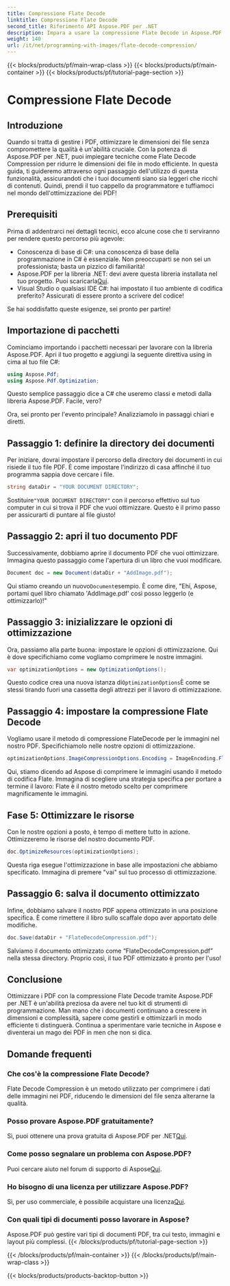 ```yaml
---
title: Compressione Flate Decode
linktitle: Compressione Flate Decode
second_title: Riferimento API Aspose.PDF per .NET
description: Impara a usare la compressione Flate Decode in Aspose.PDF per .NET. Ottimizza in modo efficiente le dimensioni dei file PDF con questa guida passo passo.
weight: 140
url: /it/net/programming-with-images/flate-decode-compression/
---
```


{{< blocks/products/pf/main-wrap-class >}}
{{< blocks/products/pf/main-container >}}
{{< blocks/products/pf/tutorial-page-section >}}

# Compressione Flate Decode

## Introduzione

Quando si tratta di gestire i PDF, ottimizzare le dimensioni dei file senza compromettere la qualità è un'abilità cruciale. Con la potenza di Aspose.PDF per .NET, puoi impiegare tecniche come Flate Decode Compression per ridurre le dimensioni dei file in modo efficiente. In questa guida, ti guideremo attraverso ogni passaggio dell'utilizzo di questa funzionalità, assicurandoti che i tuoi documenti siano sia leggeri che ricchi di contenuti. Quindi, prendi il tuo cappello da programmatore e tuffiamoci nel mondo dell'ottimizzazione dei PDF!

## Prerequisiti

Prima di addentrarci nei dettagli tecnici, ecco alcune cose che ti serviranno per rendere questo percorso più agevole:

- Conoscenza di base di C#: una conoscenza di base della programmazione in C# è essenziale. Non preoccuparti se non sei un professionista; basta un pizzico di familiarità!
-  Aspose.PDF per la libreria .NET: devi avere questa libreria installata nel tuo progetto. Puoi scaricarla[Qui](https://releases.aspose.com/pdf/net/).
- Visual Studio o qualsiasi IDE C#: hai impostato il tuo ambiente di codifica preferito? Assicurati di essere pronto a scrivere del codice!

Se hai soddisfatto queste esigenze, sei pronto per partire!

## Importazione di pacchetti

Cominciamo importando i pacchetti necessari per lavorare con la libreria Aspose.PDF. Apri il tuo progetto e aggiungi la seguente direttiva using in cima al tuo file C#:

```csharp
using Aspose.Pdf;
using Aspose.Pdf.Optimization;
```

Questo semplice passaggio dice a C# che useremo classi e metodi dalla libreria Aspose.PDF. Facile, vero?

Ora, sei pronto per l'evento principale? Analizziamolo in passaggi chiari e diretti.

## Passaggio 1: definire la directory dei documenti

Per iniziare, dovrai impostare il percorso della directory dei documenti in cui risiede il tuo file PDF. È come impostare l'indirizzo di casa affinché il tuo programma sappia dove cercare i file.

```csharp
string dataDir = "YOUR DOCUMENT DIRECTORY";
```
 Sostituire`"YOUR DOCUMENT DIRECTORY"` con il percorso effettivo sul tuo computer in cui si trova il PDF che vuoi ottimizzare. Questo è il primo passo per assicurarti di puntare al file giusto!

## Passaggio 2: apri il tuo documento PDF

Successivamente, dobbiamo aprire il documento PDF che vuoi ottimizzare. Immagina questo passaggio come l'apertura di un libro che vuoi modificare.

```csharp
Document doc = new Document(dataDir + "AddImage.pdf");
```
 Qui stiamo creando un nuovo`Document`esempio. È come dire, "Ehi, Aspose, portami quel libro chiamato 'AddImage.pdf' così posso leggerlo (e ottimizzarlo)!"

## Passaggio 3: inizializzare le opzioni di ottimizzazione

Ora, passiamo alla parte buona: impostare le opzioni di ottimizzazione. Qui è dove specifichiamo come vogliamo comprimere le nostre immagini.

```csharp
var optimizationOptions = new OptimizationOptions();
```
 Questo codice crea una nuova istanza di`OptimizationOptions`È come se stessi tirando fuori una cassetta degli attrezzi per il lavoro di ottimizzazione.

## Passaggio 4: impostare la compressione Flate Decode

Vogliamo usare il metodo di compressione FlateDecode per le immagini nel nostro PDF. Specifichiamolo nelle nostre opzioni di ottimizzazione.

```csharp
optimizationOptions.ImageCompressionOptions.Encoding = ImageEncoding.Flate;
```
Qui, stiamo dicendo ad Aspose di comprimere le immagini usando il metodo di codifica Flate. Immagina di scegliere una strategia specifica per portare a termine il lavoro: Flate è il nostro metodo scelto per comprimere magnificamente le immagini.

## Fase 5: Ottimizzare le risorse

Con le nostre opzioni a posto, è tempo di mettere tutto in azione. Ottimizzeremo le risorse del nostro documento PDF.

```csharp
doc.OptimizeResources(optimizationOptions);
```
Questa riga esegue l'ottimizzazione in base alle impostazioni che abbiamo specificato. Immagina di premere "vai" sul tuo processo di ottimizzazione.

## Passaggio 6: salva il documento ottimizzato

Infine, dobbiamo salvare il nostro PDF appena ottimizzato in una posizione specifica. È come rimettere il libro sullo scaffale dopo aver apportato delle modifiche.

```csharp
doc.Save(dataDir + "FlateDecodeCompression.pdf");
```
Salviamo il documento ottimizzato come “FlateDecodeCompression.pdf” nella stessa directory. Proprio così, il tuo PDF ottimizzato è pronto per l'uso!

## Conclusione

Ottimizzare i PDF con la compressione Flate Decode tramite Aspose.PDF per .NET è un'abilità preziosa da avere nel tuo kit di strumenti di programmazione. Man mano che i documenti continuano a crescere in dimensioni e complessità, sapere come gestirli e ottimizzarli in modo efficiente ti distinguerà. Continua a sperimentare varie tecniche in Aspose e diventerai un mago dei PDF in men che non si dica.

## Domande frequenti

### Che cos'è la compressione Flate Decode?  
Flate Decode Compression è un metodo utilizzato per comprimere i dati delle immagini nei PDF, riducendo le dimensioni del file senza alterarne la qualità.

### Posso provare Aspose.PDF gratuitamente?  
Sì, puoi ottenere una prova gratuita di Aspose.PDF per .NET[Qui](https://releases.aspose.com/).

### Come posso segnalare un problema con Aspose.PDF?  
 Puoi cercare aiuto nel forum di supporto di Aspose[Qui](https://forum.aspose.com/c/pdf/10).

### Ho bisogno di una licenza per utilizzare Aspose.PDF?  
 Sì, per uso commerciale, è possibile acquistare una licenza[Qui](https://purchase.aspose.com/buy).

### Con quali tipi di documenti posso lavorare in Aspose?  
Aspose.PDF può gestire vari tipi di documenti PDF, tra cui testo, immagini e layout più complessi.
{{< /blocks/products/pf/tutorial-page-section >}}

{{< /blocks/products/pf/main-container >}}
{{< /blocks/products/pf/main-wrap-class >}}

{{< blocks/products/products-backtop-button >}}
